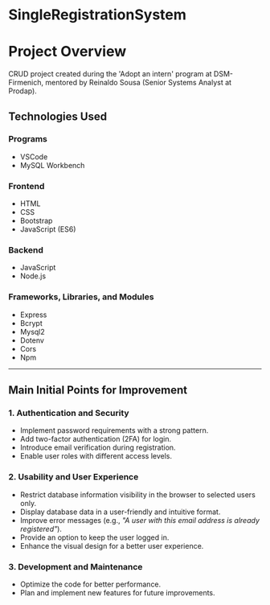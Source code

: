 # SingleRegistrationSystem

# Project Overview

CRUD project created during the 'Adopt an intern' program at DSM-Firmenich, mentored by Reinaldo Sousa (Senior Systems Analyst at Prodap).

## Technologies Used

### **Programs**
- VSCode  
- MySQL Workbench  

### **Frontend**
- HTML  
- CSS  
- Bootstrap  
- JavaScript (ES6)  

### **Backend**
- JavaScript  
- Node.js  

### **Frameworks, Libraries, and Modules**
- Express  
- Bcrypt  
- Mysql2  
- Dotenv  
- Cors  
- Npm  

---

## Main Initial Points for Improvement

### **1. Authentication and Security**
- Implement password requirements with a strong pattern.  
- Add two-factor authentication (2FA) for login.  
- Introduce email verification during registration.  
- Enable user roles with different access levels.  

### **2. Usability and User Experience**
- Restrict database information visibility in the browser to selected users only.  
- Display database data in a user-friendly and intuitive format.  
- Improve error messages (e.g., *"A user with this email address is already registered"*).  
- Provide an option to keep the user logged in.  
- Enhance the visual design for a better user experience.  

### **3. Development and Maintenance**
- Optimize the code for better performance.  
- Plan and implement new features for future improvements.  
